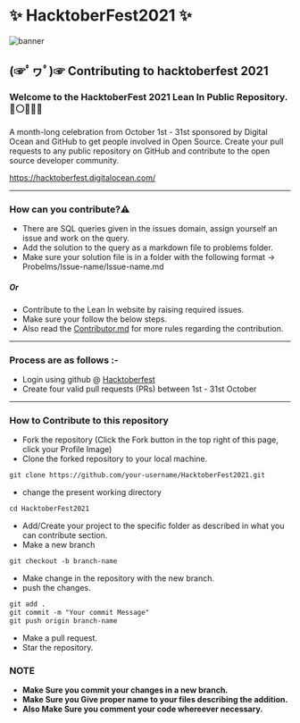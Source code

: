 # ✨ HacktoberFest2021 ✨

![banner](https://hacktoberfest.digitalocean.com/_nuxt/img/logo-hacktoberfest-full.f42e3b1.svg)

## (☞ﾟヮﾟ)☞ Contributing to hacktoberfest 2021

### Welcome to the HacktoberFest 2021 Lean In Public Repository. 🔴⚪👩🏻‍💼
<p>A month-long celebration from October 1st - 31st sponsored by Digital Ocean and GitHub to get people involved in Open Source. Create your pull requests to any public repository on GitHub and contribute to the open source developer community.

https://hacktoberfest.digitalocean.com/</p>

-----

### How can you contribute?⚠️ 
* There are SQL queries given in the issues domain, assign yourself an issue and work on the query.
* Add the solution to the query as a markdown file to problems folder.
* Make sure your solution file is in a folder with the following format -> Probelms/Issue-name/Issue-name.md
##### Or
* Contribute to the Lean In website by raising required issues.
* Make sure your follow the below steps.
* Also read the [Contributor.md](https://github.com/LeanIn-BV/HacktoberFest2021/blob/main/Contributor.md) for more rules regarding the contribution.
-----

### Process are as follows :- 
* Login using github @ [Hacktoberfest](https://hacktoberfest.digitalocean.com/)
* Create four valid pull requests (PRs) between 1st - 31st October

------
### How to Contribute to this repository

* Fork the repository (Click the Fork button in the top right of this page, click your Profile Image)
* Clone the forked repository to your local machine.
```markdown
git clone https://github.com/your-username/HacktoberFest2021.git
```
* change the present working directory
```markdown
cd HacktoberFest2021
```
* Add/Create your project to the specific folder as described in what you can contribute section.
* Make a new branch
```markdown
git checkout -b branch-name
```
* Make change in the repository with the new branch.
* push the changes.
```markdown
git add .
git commit -m "Your commit Message"
git push origin branch-name
```
* Make a pull request.
* Star the repository.

### NOTE

* **Make Sure you commit your changes in a new branch.**
* **Make Sure you Give proper name to your files describing the addition.**
* **Also Make Sure you comment your code whereever necessary.**
